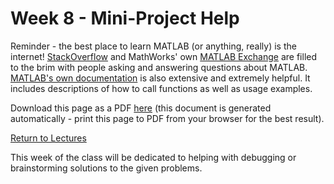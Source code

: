 # Week 8 - Mini-Project Help
Reminder - the best place to learn MATLAB (or anything, really) is the internet! [StackOverflow](https://stackoverflow.com) and MathWorks' own [MATLAB Exchange](https://www.mathworks.com/matlabcentral/)
are filled to the brim with people asking and answering questions about MATLAB. [MATLAB's own documentation](https://www.mathworks.com/help/matlab/) is also extensive and extremely helpful.
It includes descriptions of how to call functions as well as usage examples.

Download this page as a PDF [here](https://jacksonburns.github.io/MATLAB-Start-to-Finish/Lectures/Week-8/Week-8.pdf) (this document is generated automatically - print this page to PDF from your browser for the best result).

[Return to Lectures](https://jacksonburns.github.io/MATLAB-Start-to-Finish/Lectures/Lectures-Landing-Page)

This week of the class will be dedicated to helping with debugging or brainstorming solutions to the given problems.

